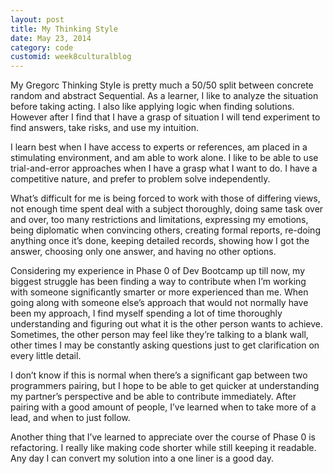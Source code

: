```yaml
---
layout: post
title: My Thinking Style
date: May 23, 2014
category: code
customid: week8culturalblog
---
```

My Gregorc Thinking Style is pretty much a 50/50 split between concrete random and abstract Sequential.   As a learner, I like to analyze the situation before taking acting.  I also like applying logic when finding solutions.  However after I find that I have a grasp of situation I will tend experiment to find answers, take risks, and use my intuition.  I learn best when I have access to experts or references, am placed in a stimulating environment, and am able to work alone.  I like to be able to use trial-and-error approaches when I have a grasp what I want to do. I have a competitive nature, and prefer to problem solve independently. What’s difficult for me is being forced to work with those of differing views, not enough time spent deal with a subject thoroughly, doing same task over and over, too many restrictions and limitations, expressing my emotions, being diplomatic when convincing others, creating formal reports, re-doing anything once it’s done, keeping detailed records, showing how I got the answer, choosing only one answer, and having no other options.Considering my experience in Phase 0 of Dev Bootcamp up till now, my biggest struggle has been finding a way to contribute when I’m working with someone significantly smarter or more experienced than me.   When going along with someone else’s approach that would not normally have been my approach, I find myself spending a lot of time thoroughly understanding and figuring out what it is the other person wants to achieve.  Sometimes, the other person may feel like they’re talking to a blank wall, other times I may be constantly asking questions just to get clarification on every little detail.  I don’t know if this is normal when there’s a significant gap between two programmers pairing, but I hope to be able to get quicker at understanding my partner’s perspective and be able to contribute immediately.  After pairing with a good amount of people, I’ve learned when to take more of a lead, and when to just follow.  Another thing that I’ve learned to appreciate over the course of Phase 0 is refactoring. I really like making code shorter while still keeping it readable.  Any day I can convert my solution into a one liner is a good day.